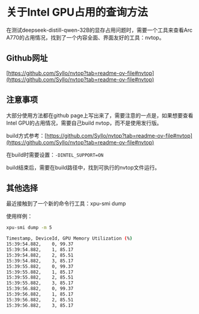 # 关于Intel GPU占用的查询方法

在测试deepseek-distill-qwen-32B的显存占用问题时，需要一个工具来查看Arc A770的占用情况，找到了一个内容全面、界面友好的工具：nvtop。

## Github网址

[https://github.com/Syllo/nvtop?tab=readme-ov-file#nvtop](https://github.com/Syllo/nvtop?tab=readme-ov-file#nvtop)

## 注意事项

大部分使用方法都在github page上写出来了，需要注意的一点是，如果想要查看Intel GPU的占用情况，需要自己build nvtop，而不是使用发行版。

build方式参考：[https://github.com/Syllo/nvtop?tab=readme-ov-file#nvtop](https://github.com/Syllo/nvtop?tab=readme-ov-file#nvtop)

在build时需要设置：`-DINTEL_SUPPORT=ON`

build结束后，需要在build路径中，找到可执行的nvtop文件运行。

## 其他选择

最近接触到了一个新的命令行工具：xpu-smi dump &#x20;

使用样例：

```bash
xpu-smi dump -m 5

Timestamp, DeviceId, GPU Memory Utilization (%)
15:39:54.882,    0, 99.37
15:39:54.882,    1, 85.17
15:39:54.882,    2, 85.51
15:39:54.882,    3, 85.17
15:39:55.882,    0, 99.37
15:39:55.882,    1, 85.17
15:39:55.882,    2, 85.51
15:39:55.882,    3, 85.17
15:39:56.882,    0, 99.37
15:39:56.882,    1, 85.17
15:39:56.882,    2, 85.51
15:39:56.882,    3, 85.17 
```
